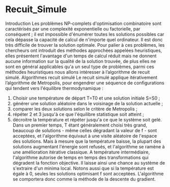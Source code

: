 # Recuit_Simule

Introduction
Les problèmes NP-complets d'optimisation combinatoire sont caractérisés par une complexité exponentielle ou factorielle, par conséquent ; il est impossible d'énumérer toutes les solutions possibles car cela dépasse la capacité de calcul de n'importe quel ordinateur. Il est donc très difficile de trouver la solution optimale. Pour palier à ces problèmes, les chercheurs ont introduit des méthodes approchées appelées heuristiques, elles présentent l'avantage d'un temps de calcul réduit mais ne donnent aucune information sur la qualité de la solution trouvée, de plus elles ne sont en général applicables qu'a un seul type de problèmes, parmi ces méthodes heuristiques nous allons intéresser à l’algorithme de recuit simulé.
Algorithmes recuit simulé
Le recuit simulé applique itérativement l’algorithme de Metropolis, pour engendrer une séquence de configurations qui tendent vers l'équilibre thermodynamique :
1) Choisir une température de départ T=T0 et une solution initiale S=S0 ;
2) générer une solution aléatoire dans le voisinage de la solution actuelle ;
3) comparer les deux solutions selon le critère de Metropolis ;
4) répéter 2 et 3 jusqu'à ce que l'équilibre statistique soit atteint ;
5) décroitre la température et répéter jusqu'a ce que le système soit gelé.
Dans un premier temps, T étant généralement choisi très grand, beaucoup de solutions - même celles dégradant la valeur de f - sont acceptées, et l'algorithme équivaut à une visite
aléatoire de l'espace des solutions. Mais à mesure que la température baisse, la plupart des solutions augmentant l'énergie sont refusés, et l'algorithme se ramène à une amélioration itérative classique.
A température intermédiaire, l'algorithme autorise de temps en temps des transformations qui dégradent la fonction objective. Il laisse ainsi une chance au système de s'extraire d'un minima local.
Notons aussi que si la température est égale à 0, seules les solutions optimisant f sont acceptées. L'algorithme se comportera donc comme la méthode de la descente du gradient.

